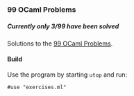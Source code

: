 ### 99 OCaml Problems
##### _Currently only 3/99 have been solved_
Solutions to the [99 OCaml Problems](https://ocaml.org/exercises).

#### Build
Use the program by starting ```utop``` and run:
```
#use "exercises.ml"
```
